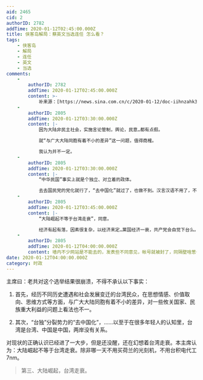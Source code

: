 ```yaml
---
aid: 2465
cid: 2
authorID: 2782
addTime: 2020-01-12T02:45:00.000Z
title: 侠客岛解局：蔡英文当选连任 怎么看？
tags:
    - 侠客岛
    - 解局
    - 连任
    - 英文
    - 当选
comments:
    -
        authorID: 2782
        addTime: 2020-01-12T02:45:00.000Z
        content: >-
            补来源：[https://news.sina.com.cn/c/2020-01-12/doc-iihnzahk3527270.shtml](https://news.sina.com.cn/c/2020-01-12/doc-iihnzahk3527270.shtml)
    -
        authorID: 2805
        addTime: 2020-01-12T03:30:00.000Z
        content: |-
            因为大陆非民主社会，实施言论管制，舆论，民意…都有点假。

            就“与广大大陆同胞有着不小的差异”这一问题，值得商榷。

            我认为并不一定。
    -
        authorID: 2805
        addTime: 2020-01-12T03:30:00.000Z
        content: |-
            “中华民国”事实上就是个独立、对立着的政体。

            去去国民党的党化就行了，“去中国化”就过了，也做不到。汉言汉语不用了，不祭祖了，不舞龙舞狮了…。
    -
        authorID: 2805
        addTime: 2020-01-12T03:45:00.000Z
        content: |-
            “大陆崛起不等于台湾走衰”，同意。

            经济有起有落，因素很复杂，以经济来定…黨国经济一衰，共产党会自觉下台么。
    -
        authorID: 2805
        addTime: 2020-01-12T04:00:00.000Z
        content: 墙内不少网站是不能去的，发表些不同意见，帐号就被封了，同隔壁啥葱一个尿样。
date: 2020-01-12T04:00:00.000Z
category: 时政
---
```


主席曰：老共对这个选举结果很崩溃，不得不承认以下事实：

1.  首先，经历不同历史遭遇和社会发展变迁的台湾民众，在思想情感、价值取向、思维方式等方面，与广大大陆同胞有着不小的差异，对一些攸关国家、民族重大利益的问题上看法也不一。
    
2.  其次，“台独”分裂势力的“去中国化”，……以至于在很多年轻人的认知里，台湾是台湾、中国是中国，两岸没有关系。
    

对现状的正确认识已经进了一大步，但是还没醒，还在幻想着台湾走衰。本主席认为：大陆崛起不等于台湾走衰。除非哪一天不用买荷兰的光刻机，不用台积电代工7nm。

> 第三、大陆崛起，台湾走衰。
